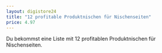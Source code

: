 ```yaml
---
layout: digistore24
title: "12 profitable Produktnischen für Nischenseiten"
price: 4.97
---
```

<p>Du bekommst eine Liste mit 12 profitablen Produktnischen f&#xFC;r Nischenseiten.</p>